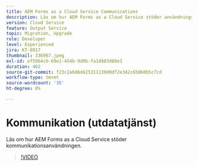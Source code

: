 ```yaml
---
title: AEM Forms as a Cloud Service Communications
description: Läs om hur AEM Forms as a Cloud Service stöder användningsexemplet för kommunikation.
version: Cloud Service
feature: Output Service
topic: Migration, Upgrade
role: Developer
level: Experienced
jira: KT-8917
thumbnail: 336967.jpeg
exl-id: ef5864cb-69e1-454b-9d9b-fa14983d80e3
duration: 402
source-git-commit: f23c2ab86d42531113690df2e342c65060b5c7cd
workflow-type: tm+mt
source-wordcount: '35'
ht-degree: 0%

---
```


# Kommunikation (utdatatjänst)

Läs om hur AEM Forms as a Cloud Service stöder kommunikationsanvändningen.

>[!VIDEO](https://video.tv.adobe.com/v/336967?quality=12&learn=on)
